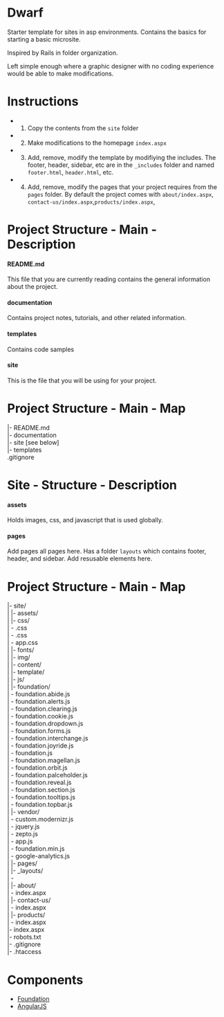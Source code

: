 Dwarf
============

Starter template for sites in asp environments. Contains the basics for starting a basic microsite. 

Inspired by Rails in folder organization. 

Left simple enough where a graphic designer with no coding experience would be able to make modifications. 

Instructions
============
- 1. Copy the contents from the `site` folder
- 2. Make modifications to the homepage `index.aspx` 
- 3. Add, remove, modify the template by modifiying the includes. The footer, header, sidebar, etc are in the `_includes` folder and named `footer.html`, `header.html`, etc.  
- 4. Add, remove, modify the pages that your project requires from the `pages` folder. By default the project comes with `about/index.aspx`, `contact-us/index.aspx`,`products/index.aspx`, 


Project Structure - Main - Description
============

#### README.md
This file that you are currently reading contains the general information about the project. 

#### documentation
Contains project notes, tutorials, and other related information. 

#### templates
Contains code samples

#### site
This is the file that you will be using for your project. 

Project Structure - Main - Map
============
|- README.md<br>
|- documentation<br>
|- site [see below]<br>
|- templates<br>
.gitignore


Site - Structure - Description
============

#### assets 
Holds images, css, and javascript that is used globally. 

#### pages
Add pages all pages here. 
Has a folder `layouts` which contains footer, header, and sidebar. Add resusable elements here.  

Project Structure - Main - Map
============
|- site/<br>
|  |- assets/<br>
|     |- css/<br>
|        - .css<br>
|        - .css<br>
|        - app.css<br>
|     |- fonts/<br>
|     |- img/<br>
|        |- content/<br>
|        |- template/<br>
|     |- js/<br>
|        |- foundation/<br>
|           - foundation.abide.js<br>
|           - foundation.alerts.js<br>
|           - foundation.clearing.js<br>
|           - foundation.cookie.js<br>
|           - foundation.dropdown.js<br>
|           - foundation.forms.js<br>
|           - foundation.interchange.js<br>
|           - foundation.joyride.js<br>
|           - foundation.js<br>
|           - foundation.magellan.js<br>
|           - foundation.orbit.js<br>
|           - foundation.palceholder.js<br>
|           - foundation.reveal.js<br>
|           - foundation.section.js<br>
|           - foundation.tooltips.js<br>
|           - foundation.topbar.js<br>
|        |- vendor/<br>
|           - custom.modernizr.js<br>
|           - jquery.js<br>
|           - zepto.js<br>
|        - app.js<br>
|        - foundation.min.js<br>
|        - google-analytics.js<br>
|  |- pages/<br>
|     |- _layouts/<br>
|        - <br>
|     |- about/<br>
|        - index.aspx<br>
|     |- contact-us/<br>
|        - index.aspx<br>
|     |- products/<br>
|        - index.aspx<br>
|- index.aspx<br>
|- robots.txt<br>
|- .gitignore<br>
|- .htaccess<br>



Components
============
- [Foundation](https://github.com/zurb/foundation)
- [AngularJS](https://github.com/angular)




